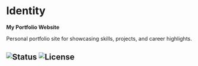 # Identity
**My Portfolio Website**

Personal portfolio site for showcasing skills, projects, and career highlights.

![Status](https://img.shields.io/badge/status-live-brightgreen)
![License](https://img.shields.io/badge/license-custom-lightgrey)
-----

